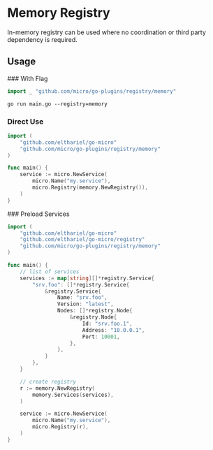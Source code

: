# Memory Registry

In-memory registry can be used where no coordination or third party dependency is required.

## Usage

### With Flag

```go
import _ "github.com/micro/go-plugins/registry/memory"
```

```shell
go run main.go --registry=memory
```

### Direct Use

```go
import (
	"github.com/elthariel/go-micro"
	"github.com/micro/go-plugins/registry/memory"
)

func main() {
	service := micro.NewService(
		micro.Name("my.service"),
		micro.Registry(memory.NewRegistry()),
	)
}
```

### Preload Services

```go
import (
	"github.com/elthariel/go-micro"
	"github.com/elthariel/go-micro/registry"
	"github.com/micro/go-plugins/registry/memory"
)

func main() {
	// list of services
	services := map[string][]*registry.Service{
		"srv.foo": []*registry.Service{
			&registry.Service{
				Name: "srv.foo",
				Version: "latest",
				Nodes: []*registry.Node{
					&registry.Node{
						Id: "srv.foo.1",
						Address: "10.0.0.1",
						Port: 10001,
					},
				},
			}
		},
	}

	// create registry
	r := memory.NewRegistry(
		memory.Services(services),
	)

	service := micro.NewService(
		micro.Name("my.service"),
		micro.Registry(r),
	)
}
```
